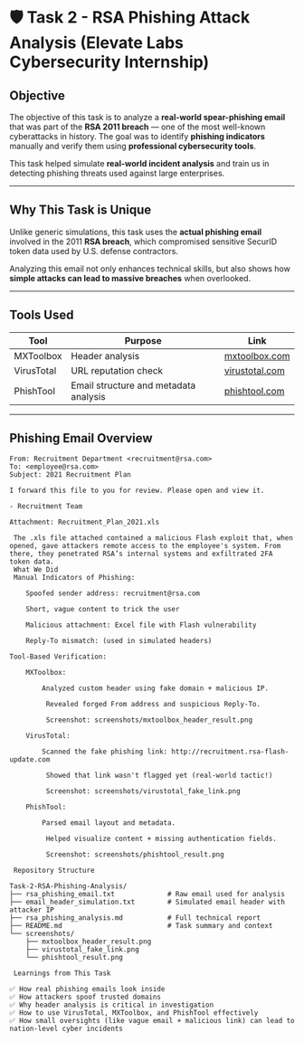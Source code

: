 # 🛡 Task 2 - RSA Phishing Attack Analysis (Elevate Labs Cybersecurity Internship)

## Objective
The objective of this task is to analyze a **real-world spear-phishing email** that was part of the **RSA 2011 breach** — one of the most well-known cyberattacks in history. The goal was to identify **phishing indicators** manually and verify them using **professional cybersecurity tools**.

This task helped simulate **real-world incident analysis** and train us in detecting phishing threats used against large enterprises.

---

##  Why This Task is Unique

Unlike generic simulations, this task uses the **actual phishing email** involved in the 2011 **RSA breach**, which compromised sensitive SecurID token data used by U.S. defense contractors.

Analyzing this email not only enhances technical skills, but also shows how **simple attacks can lead to massive breaches** when overlooked.

---

##  Tools Used

| Tool        | Purpose                                  | Link                                   |
|-------------|------------------------------------------|----------------------------------------|
| MXToolbox   | Header analysis                          | [mxtoolbox.com](https://mxtoolbox.com/) |
| VirusTotal  | URL reputation check                     | [virustotal.com](https://virustotal.com/) |
| PhishTool   | Email structure and metadata analysis    | [phishtool.com](https://www.phishtool.com/) |

---

##  Phishing Email Overview

```text
From: Recruitment Department <recruitment@rsa.com>
To: <employee@rsa.com>
Subject: 2021 Recruitment Plan

I forward this file to you for review. Please open and view it.

- Recruitment Team

Attachment: Recruitment_Plan_2021.xls

 The .xls file attached contained a malicious Flash exploit that, when opened, gave attackers remote access to the employee's system. From there, they penetrated RSA’s internal systems and exfiltrated 2FA token data.
 What We Did
 Manual Indicators of Phishing:

    Spoofed sender address: recruitment@rsa.com

    Short, vague content to trick the user

    Malicious attachment: Excel file with Flash vulnerability

    Reply-To mismatch: (used in simulated headers)

Tool-Based Verification:

    MXToolbox:

        Analyzed custom header using fake domain + malicious IP.

         Revealed forged From address and suspicious Reply-To.

         Screenshot: screenshots/mxtoolbox_header_result.png

    VirusTotal:

        Scanned the fake phishing link: http://recruitment.rsa-flash-update.com

         Showed that link wasn't flagged yet (real-world tactic!)

         Screenshot: screenshots/virustotal_fake_link.png

    PhishTool:

        Parsed email layout and metadata.

         Helped visualize content + missing authentication fields.

         Screenshot: screenshots/phishtool_result.png

 Repository Structure

Task-2-RSA-Phishing-Analysis/
├── rsa_phishing_email.txt             # Raw email used for analysis
├── email_header_simulation.txt        # Simulated email header with attacker IP
├── rsa_phishing_analysis.md           # Full technical report
├── README.md                          # Task summary and context
└── screenshots/
    ├── mxtoolbox_header_result.png
    ├── virustotal_fake_link.png
    └── phishtool_result.png

 Learnings from This Task

✅ How real phishing emails look inside
✅ How attackers spoof trusted domains
✅ Why header analysis is critical in investigation
✅ How to use VirusTotal, MXToolbox, and PhishTool effectively
✅ How small oversights (like vague email + malicious link) can lead to nation-level cyber incidents
